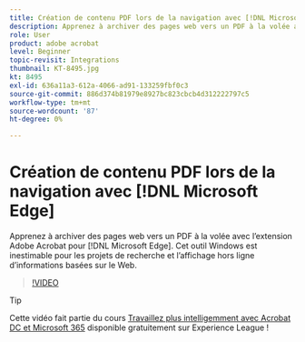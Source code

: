 ```yaml
---
title: Création de contenu PDF lors de la navigation avec [!DNL Microsoft Edge]
description: Apprenez à archiver des pages web vers un PDF à la volée avec l’extension Adobe Acrobat pour [!DNL Microsoft Edge]
role: User
product: adobe acrobat
level: Beginner
topic-revisit: Integrations
thumbnail: KT-8495.jpg
kt: 8495
exl-id: 636a11a3-612a-4066-ad91-133259fbf0c3
source-git-commit: 886d374b81979e8927bc823cbcb4d312222797c5
workflow-type: tm+mt
source-wordcount: '87'
ht-degree: 0%

---
```


# Création de contenu PDF lors de la navigation avec [!DNL Microsoft Edge]

Apprenez à archiver des pages web vers un PDF à la volée avec l’extension Adobe Acrobat pour [!DNL Microsoft Edge]. Cet outil Windows est inestimable pour les projets de recherche et l’affichage hors ligne d’informations basées sur le Web.

>[!VIDEO](https://video.tv.adobe.com/v/337248?hidetitle=true)

>[!TIP]
>
>Cette vidéo fait partie du cours [Travaillez plus intelligemment avec Acrobat DC et Microsoft 365](https://experienceleague.adobe.com/?recommended=Acrobat-U-1-2021.microsoft365) disponible gratuitement sur Experience League !

